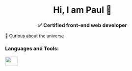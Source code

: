 <h1 align="center">Hi, I am Paul 👋</h1>
<h3 align="center">✅ Certified front-end web developer</h1>  
🔭 Curious about the universe  
<h3 align="left">Languages and Tools:</h3>
<p align="left"><a><img src="https://raw.githubusercontent.com/rahuldkjain/github-profile-readme-generator/master/src/images/icons/Social/twitter.svg" height="30" width="40" /></a></p>

<!--
**Paulgulti/paulgulti** is a ✨ _special_ ✨ repository because its `README.md` (this file) appears on your GitHub profile.

Here are some ideas to get you started:

- 🔭 I’m currently working on ...
- 🌱 I’m currently learning ...
- 👯 I’m looking to collaborate on ...
- 🤔 I’m looking for help with ...
- 💬 Ask me about ...
- 📫 How to reach me: ...
- 😄 Pronouns: ...
- ⚡ Fun fact: ...
-->
